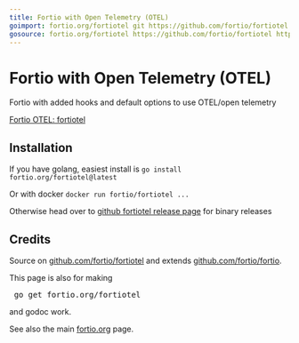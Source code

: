 ```yaml
---
title: Fortio with Open Telemetry (OTEL)
goimport: fortio.org/fortiotel git https://github.com/fortio/fortiotel
gosource: fortio.org/fortiotel https://github.com/fortio/fortiotel https://github.com/fortio/fortiotel/tree/main{/dir} https://github.com/fortio/fortiotel/blob/main{/dir}/{file}#L{line}
---
```


# Fortio with Open Telemetry (OTEL)

Fortio with added hooks and default options to use OTEL/open telemetry

[Fortio OTEL: fortiotel](https://github.com/fortio/fortiotel#fortiotel)

## Installation

If you have golang, easiest install is `go install fortio.org/fortiotel@latest`

Or with docker `docker run fortio/fortiotel ...`

Otherwise head over to [github fortiotel release page](https://github.com/fortio/fortiotel/releases) for binary releases


## Credits

Source on [github.com/fortio/fortiotel](https://github.com/fortio/fortiotel) and extends [github.com/fortio/fortio](https://github.com/fortio/fortio).

This page is also for making
<pre>
 go get fortio.org/fortiotel
</pre>
and godoc work.
<p>
See also the main <a href="https://fortio.org/">fortio.org</a> page.
